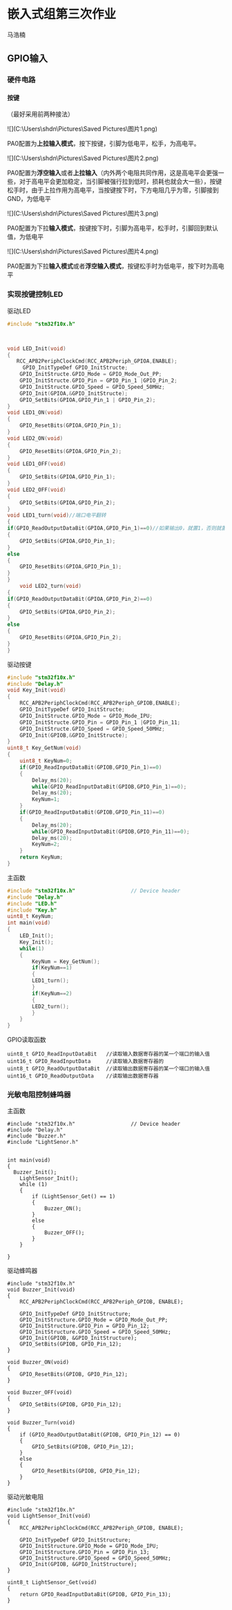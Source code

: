 # 嵌入式组第三次作业

马浩楠

## GPIO输入

### 硬件电路

#### 按键

（最好采用前两种接法）

![](C:\Users\shdn\Pictures\Saved Pictures\图片1.png)

PA0配置为**上拉输入模式**，按下按键，引脚为低电平，松手，为高电平。

![](C:\Users\shdn\Pictures\Saved Pictures\图片2.png)

PA0配置为**浮空输入**或者**上拉输入**（内外两个电阻共同作用，这是高电平会更强一些，对于高电平会更加稳定，当引脚被强行拉到低时，损耗也就会大一些），按键松手时，由于上拉作用为高电平，当按键按下时，下方电阻几乎为零，引脚接到GND，为低电平

![](C:\Users\shdn\Pictures\Saved Pictures\图片3.png)

PA0配置为下拉**输入模式**，按键按下时，引脚为高电平，松手时，引脚回到默认值，为低电平

![](C:\Users\shdn\Pictures\Saved Pictures\图片4.png)

PA0配置为下拉**输入模式**或者**浮空输入模式**，按键松手时为低电平，按下时为高电平

### 实现按键控制LED

驱动LED

```c
#include "stm32f10x.h"



void LED_Init(void)
{
   RCC_APB2PeriphClockCmd(RCC_APB2Periph_GPIOA,ENABLE);
	 GPIO_InitTypeDef GPIO_InitStructe;
	GPIO_InitStructe.GPIO_Mode = GPIO_Mode_Out_PP;
	GPIO_InitStructe.GPIO_Pin = GPIO_Pin_1 |GPIO_Pin_2;
	GPIO_InitStructe.GPIO_Speed = GPIO_Speed_50MHz;
	GPIO_Init(GPIOA,&GPIO_InitStructe);
	GPIO_SetBits(GPIOA,GPIO_Pin_1 | GPIO_Pin_2);
}
void LED1_ON(void)
{
	GPIO_ResetBits(GPIOA,GPIO_Pin_1);
}
void LED2_ON(void)
{
	GPIO_ResetBits(GPIOA,GPIO_Pin_2);
}
void LED1_OFF(void)
{
	GPIO_SetBits(GPIOA,GPIO_Pin_1);
}
void LED2_OFF(void)
{
	GPIO_SetBits(GPIOA,GPIO_Pin_2);
}
void LED1_turn(void)//端口电平翻转
{
if(GPIO_ReadOutputDataBit(GPIOA,GPIO_Pin_1)==0)//如果输出0，就置1，否则就置0
{
	GPIO_SetBits(GPIOA,GPIO_Pin_1);
}
else
{
	GPIO_ResetBits(GPIOA,GPIO_Pin_1);
}
}
	void LED2_turn(void)
{
if(GPIO_ReadOutputDataBit(GPIOA,GPIO_Pin_2)==0)
{
	GPIO_SetBits(GPIOA,GPIO_Pin_2);
}
else
{
	GPIO_ResetBits(GPIOA,GPIO_Pin_2);
}
}

```

驱动按键

```c
#include "stm32f10x.h"
#include "Delay.h"
void Key_Init(void)
{
	RCC_APB2PeriphClockCmd(RCC_APB2Periph_GPIOB,ENABLE);
	GPIO_InitTypeDef GPIO_InitStructe;
	GPIO_InitStructe.GPIO_Mode = GPIO_Mode_IPU;
	GPIO_InitStructe.GPIO_Pin = GPIO_Pin_1 |GPIO_Pin_11;
	GPIO_InitStructe.GPIO_Speed = GPIO_Speed_50MHz;
	GPIO_Init(GPIOB,&GPIO_InitStructe);
}
uint8_t Key_GetNum(void)
{
	uint8_t KeyNum=0;
	if(GPIO_ReadInputDataBit(GPIOB,GPIO_Pin_1)==0)
	{
		Delay_ms(20);
		while(GPIO_ReadInputDataBit(GPIOB,GPIO_Pin_1)==0);
		Delay_ms(20);
		KeyNum=1;
	}
	if(GPIO_ReadInputDataBit(GPIOB,GPIO_Pin_11)==0)
	{
		Delay_ms(20);
		while(GPIO_ReadInputDataBit(GPIOB,GPIO_Pin_11)==0);
		Delay_ms(20);
		KeyNum=2;
	}
	return KeyNum;
}
```

主函数

```c
#include "stm32f10x.h"                  // Device header
#include "Delay.h"
#include "LED.h"
#include "Key.h"
uint8_t KeyNum;
int main(void)
{
	LED_Init();
	Key_Init();
	while(1)
	{
		KeyNum = Key_GetNum();
		if(KeyNum==1)
		{
		LED1_turn();
		}
		if(KeyNum==2)
		{
		LED2_turn();
		}
	}
}
```

GPIO读取函数

```
uint8_t GPIO_ReadInputDataBit   //读取输入数据寄存器的某一个端口的输入值
uint16_t GPIO_ReadInputData     //读取输入数据寄存器的
uint8_t GPIO_ReadOutputDataBit  //读取输出数据寄存器的某一个端口的输入值
uint16_t GPIO_ReadOutputData    //读取输出数据寄存器
```

### 光敏电阻控制蜂鸣器

主函数

```
#include "stm32f10x.h"                  // Device header
#include "Delay.h"
#include "Buzzer.h"
#include "LightSenor.h"


int main(void)
{
  Buzzer_Init();
	LightSensor_Init();
	while (1)
	{
		if (LightSensor_Get() == 1)
		{
			Buzzer_ON();
		}
		else
		{
			Buzzer_OFF();
		}
	}
	
}
```

驱动蜂鸣器

```
#include "stm32f10x.h" 
void Buzzer_Init(void)
{
	RCC_APB2PeriphClockCmd(RCC_APB2Periph_GPIOB, ENABLE);
	
	GPIO_InitTypeDef GPIO_InitStructure;
	GPIO_InitStructure.GPIO_Mode = GPIO_Mode_Out_PP;
	GPIO_InitStructure.GPIO_Pin = GPIO_Pin_12;
	GPIO_InitStructure.GPIO_Speed = GPIO_Speed_50MHz;
	GPIO_Init(GPIOB, &GPIO_InitStructure);
	GPIO_SetBits(GPIOB, GPIO_Pin_12);
}

void Buzzer_ON(void)
{
	GPIO_ResetBits(GPIOB, GPIO_Pin_12);
}

void Buzzer_OFF(void)
{
	GPIO_SetBits(GPIOB, GPIO_Pin_12);
}

void Buzzer_Turn(void)
{
	if (GPIO_ReadOutputDataBit(GPIOB, GPIO_Pin_12) == 0)
	{
		GPIO_SetBits(GPIOB, GPIO_Pin_12);
	}
	else
	{
		GPIO_ResetBits(GPIOB, GPIO_Pin_12);
	}
}
```

驱动光敏电阻

```
#include "stm32f10x.h" 
void LightSensor_Init(void)
{
	RCC_APB2PeriphClockCmd(RCC_APB2Periph_GPIOB, ENABLE);
	
	GPIO_InitTypeDef GPIO_InitStructure;
	GPIO_InitStructure.GPIO_Mode = GPIO_Mode_IPU;
	GPIO_InitStructure.GPIO_Pin = GPIO_Pin_13;
	GPIO_InitStructure.GPIO_Speed = GPIO_Speed_50MHz;
	GPIO_Init(GPIOB, &GPIO_InitStructure);
}

uint8_t LightSensor_Get(void)
{
	return GPIO_ReadInputDataBit(GPIOB, GPIO_Pin_13);
}
```

